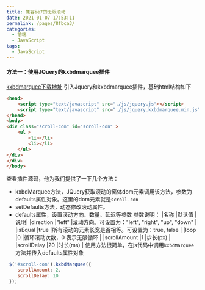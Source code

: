 ```yaml
---
title: 兼容ie7的无限滚动
date: 2021-01-07 17:53:11
permalink: /pages/8fbca3/
categories:
  - 前端
  - JavaScript
tags:
  - JavaScript
---
```


#### 方法一：使用JQuery的kxbdmarquee插件
[kxbdmarquee下载地址](http://code.ciaoca.com/jquery/kxbdmarquee/version/jQuery.kxbdMarquee.zip)
引入Jquery和kxbdmarquee插件，基础html结构如下
```html
<head>
	<script type="text/javascript" src="./js/jquery.js"></script>
	<script type="text/javascript" src="./js/jquery.kxbdmarquee.min.js"></script>
</head>
<body>
<div class="scroll-con" id="scroll-con" >
	<ul >
		<li></li>
		<li></li>
	</ul>
</div>
</div>
</body>
```

查看插件源码，他为我们提供了一下几个方法：
* kxbdMarquee方法，JQuery获取滚动的窗体dom元素调用该方法，参数为defaults属性对象。这里的dom元素就是`scroll-con`
* setDefaults方法，动态修改滚动属性。
* defaults属性，设置滚动方向、数量、延迟等参数
参数说明：
|名称	|默认值	|说明|
|direction		|"left"	|滚动方向。可设置为："left", "right", "up", "down"	|
|isEqual		|true	|所有滚动的元素长宽是否相等。可设置为：true, false	|
|loop			|0		|循环滚动次数，0 表示无限循环						|
|scrollAmount	|1		|步长(px)											|
|scrollDelay	|20		|时长(ms)											|
使用方法很简单，在js代码中调用`kxbdMarquee`方法并传入defaults属性对象
```js
 $('#scroll-con').kxbdMarquee({
 	scrollAmount: 2,
 	scrollDelay: 10
 });
```